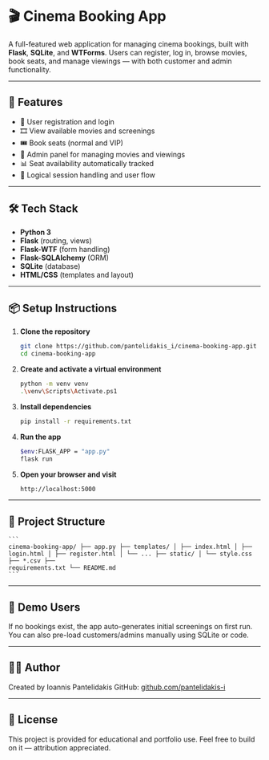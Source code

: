 # 🎬 Cinema Booking App

A full-featured web application for managing cinema bookings, built with **Flask**, **SQLite**, and **WTForms**. Users can register, log in, browse movies, book seats, and manage viewings — with both customer and admin functionality.

---

## 🚀 Features

- 🧾 User registration and login
- 🎞️ View available movies and screenings
- 🎟️ Book seats (normal and VIP)
- 👤 Admin panel for managing movies and viewings
- 📊 Seat availability automatically tracked
- 🧠 Logical session handling and user flow

---

## 🛠️ Tech Stack

- **Python 3**
- **Flask** (routing, views)
- **Flask-WTF** (form handling)
- **Flask-SQLAlchemy** (ORM)
- **SQLite** (database)
- **HTML/CSS** (templates and layout)

---

## 📦 Setup Instructions

1. **Clone the repository**
   ```bash
   git clone https://github.com/pantelidakis_i/cinema-booking-app.git
   cd cinema-booking-app
   ```

2. **Create and activate a virtual environment**
   ```bash
   python -m venv venv
   .\venv\Scripts\Activate.ps1
   ```

4. **Install dependencies**
   ```bash
   pip install -r requirements.txt
   ```

6. **Run the app**
   ```bash
   $env:FLASK_APP = "app.py"
   flask run
   ```

8. **Open your browser and visit**
   ```bash
   http://localhost:5000
   ```

---

## 📁 Project Structure
   
    ```
    cinema-booking-app/ ├── app.py ├── templates/ │ ├── index.html │ ├── login.html │ ├── register.html │ └── ... ├── static/ │ └── style.css ├── *.csv ├──    
    requirements.txt └── README.md 
    ```

---

## 🧪 Demo Users

If no bookings exist, the app auto-generates initial screenings on first run.
You can also pre-load customers/admins manually using SQLite or code.

---

## 🙋‍♂️ Author

Created by Ioannis Pantelidakis
GitHub: [github.com/pantelidakis-i](https://github.com/pantelidakis-i)

---

## 📜 License
This project is provided for educational and portfolio use.
Feel free to build on it — attribution appreciated.





